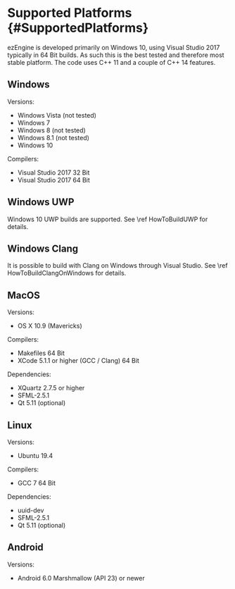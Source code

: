 Supported Platforms {#SupportedPlatforms}
===================

ezEngine is developed primarily on Windows 10, using Visual Studio 2017 typically in 64 Bit builds. As such this is the best tested and therefore most stable platform. The code uses C++ 11 and a couple of C++ 14 features.


Windows
-------

Versions:
  * Windows Vista (not tested)
  * Windows 7
  * Windows 8 (not tested)
  * Windows 8.1 (not tested)
  * Windows 10

Compilers:
  * Visual Studio 2017 32 Bit
  * Visual Studio 2017 64 Bit


Windows UWP
-----------

Windows 10 UWP builds are supported. See \ref HowToBuildUWP for details.


Windows Clang
-------------

It is possible to build with Clang on Windows through Visual Studio. See \ref HowToBuildClangOnWindows for details.


MacOS
-----

Versions:
  * OS X 10.9 (Mavericks)

Compilers:
  * Makefiles 64 Bit
  * XCode 5.1.1 or higher (GCC / Clang) 64 Bit

Dependencies:
  * XQuartz 2.7.5 or higher
  * SFML-2.5.1
  * Qt 5.11 (optional)


Linux
-----

Versions:
  * Ubuntu 19.4

Compilers:
  * GCC 7 64 Bit

Dependencies:
  * uuid-dev
  * SFML-2.5.1
  * Qt 5.11 (optional)


Android
-------

Versions:
  * Android 6.0 Marshmallow (API 23) or newer


